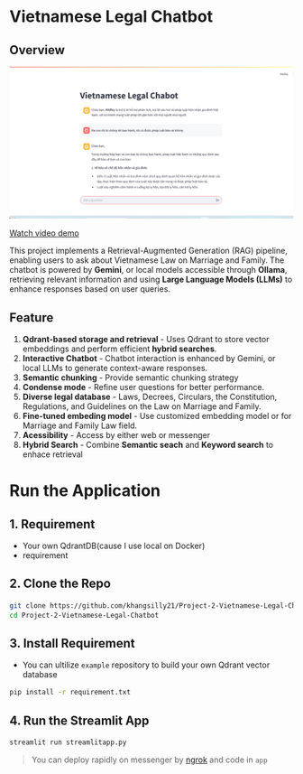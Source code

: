 # Vietnamese Legal Chatbot
## Overview
![demo app](asset\demo.png)

[Watch video demo]([asset\video.mp4](https://www.facebook.com/khang.luu.56884))

This project implements a Retrieval-Augmented Generation (RAG) pipeline, enabling users to ask about Vietnamese Law on Marriage and Family. The chatbot is powered by **Gemini**, or local models accessible through **Ollama**, retrieving relevant information and using **Large Language Models (LLMs)** to enhance responses based on user queries. 

## Feature

1. **Qdrant-based storage and retrieval** - Uses Qdrant to store vector embeddings and perform efficient **hybrid searches**.
2. **Interactive Chatbot** - Chatbot interaction is enhanced by Gemini, or local LLMs to generate context-aware responses.
3. **Semantic chunking** - Provide semantic chunking strategy
4. **Condense mode** - Refine user questions for better performance.
5. **Diverse legal database** - Laws, Decrees, Circulars, the Constitution, Regulations, and Guidelines on the Law on Marriage and Family.
6. **Fine-tuned embeding model** - Use customized embedding model or for Marriage and Family Law field.
7. **Acessibility** - Access by either web or messenger
8. **Hybrid Search** - Combine **Semantic seach** and **Keyword search** to enhace retrieval

# Run the Application
## 1. Requirement
- Your own QdrantDB(cause I use local on Docker)
- requirement
## 2. Clone the Repo
``` bash
git clone https://github.com/khangsilly21/Project-2-Vietnamese-Legal-Chatbot.git
cd Project-2-Vietnamese-Legal-Chatbot
```
## 3. Install Requirement
- You can ultilize `example` repository to build your own Qdrant vector database

``` bash
pip install -r requirement.txt
```
## 4. Run the Streamlit App

``` bash
streamlit run streamlitapp.py
```
> You can deploy rapidly on messenger by [ngrok](https://ngrok.com/) and code in `app`

 
